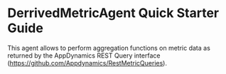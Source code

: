 # DerrivedMetricAgent Quick Starter Guide

This agent allows to perform aggregation functions on metric data as returned by the AppDynamics REST Query interface (https://github.com/Appdynamics/RestMetricQueries).
